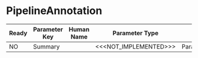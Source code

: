 # PipelineAnnotation

| Ready | Parameter Key | Human Name | Parameter Type | Parameter Class |
|-------|---------------|------------|-----------------|----------------|
| NO | Summary |  | <<<NOT_IMPLEMENTED>>> | ParagraphFilterParameter |
